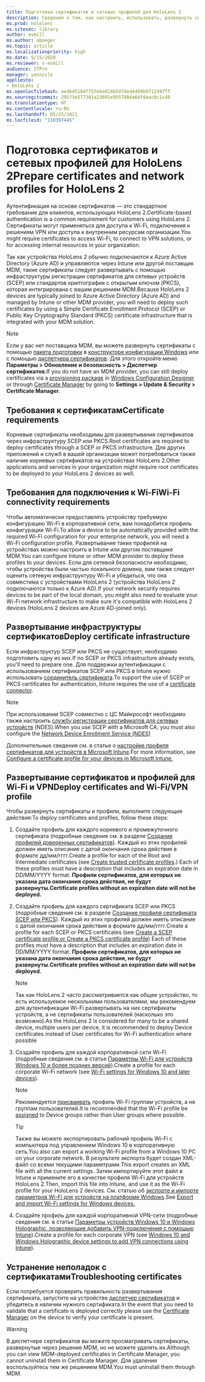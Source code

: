 ```yaml
---
title: Подготовка сертификатов и сетевых профилей для HoloLens 2
description: Сведения о том, как настроить, использовать, развернуть сертификаты для сети и устранять неполадки с ними на устройствах смешанной реальности HoloLens 2.
ms.prod: hololens
ms.sitesec: library
author: evmill
ms.author: aboeger
ms.topic: article
ms.localizationpriority: high
ms.date: 9/15/2020
ms.reviewer: v-evmill
audience: ITPro
manager: yannisle
appliesto:
- HoloLens 2
ms.openlocfilehash: eedb451847757eba02465d7ded4494b9712497ff
ms.sourcegitcommit: 29573e577381a23891e9557884a6dfdaac0c1c48
ms.translationtype: HT
ms.contentlocale: ru-RU
ms.lasthandoff: 05/25/2021
ms.locfileid: "110397445"
---
```

# <a name="prepare-certificates-and-network-profiles-for-hololens-2"></a><span data-ttu-id="dbfc2-103">Подготовка сертификатов и сетевых профилей для HoloLens 2</span><span class="sxs-lookup"><span data-stu-id="dbfc2-103">Prepare certificates and network profiles for HoloLens 2</span></span>

<span data-ttu-id="dbfc2-104">Аутентификация на основе сертификатов — это стандартное требование для клиентов, использующих HoloLens 2.</span><span class="sxs-lookup"><span data-stu-id="dbfc2-104">Certificate-based authentication is a common requirement for customers using HoloLens 2.</span></span> <span data-ttu-id="dbfc2-105">Сертификаты могут применяться для доступа к Wi-Fi, подключения к решениям VPN или доступа к внутренним ресурсам организации.</span><span class="sxs-lookup"><span data-stu-id="dbfc2-105">You might require certificates to access Wi-Fi, to connect to VPN solutions, or for accessing internal resources in your organization.</span></span>

<span data-ttu-id="dbfc2-106">Так как устройства HoloLens 2 обычно подключаются к Azure Active Directory (Azure AD) и управляются через Intune или другой поставщик MDM, такие сертификаты следует развертывать с помощью инфраструктуры регистрации сертификатов для сетевых устройств (SCEP) или стандартов криптографии с открытым ключом (PKCS), которая интегрирована с вашим решением MDM.</span><span class="sxs-lookup"><span data-stu-id="dbfc2-106">Because HoloLens 2 devices are typically joined to Azure Active Directory (Azure AD) and managed by Intune or other MDM provider, you will need to deploy such certificates by using a Simple Certificate Enrollment Protocol (SCEP) or Public Key Cryptography Standard (PKCS) certificate infrastructure that is integrated with your MDM solution.</span></span> 

>[!NOTE]
> <span data-ttu-id="dbfc2-107">Если у вас нет поставщика MDM, вы можете развернуть сертификаты с помощью [пакета подготовки](https://docs.microsoft.com/hololens/hololens-provisioning#steps-for-creating-provisioning-packages) в [конструкторе конфигурации Windows](https://www.microsoft.com/p/windows-configuration-designer/9nblggh4tx22?rtc=1&activetab=pivot:regionofsystemrequirementstab) или с помощью [диспетчера сертификатов](https://docs.microsoft.com/hololens/certificate-manager). Для этого откройте меню **Параметры > Обновление и безопасность > Диспетчер сертификатов**.</span><span class="sxs-lookup"><span data-stu-id="dbfc2-107">If you do not have an MDM provider, you can still deploy certificates via a [provisioning package](https://docs.microsoft.com/hololens/hololens-provisioning#steps-for-creating-provisioning-packages) in [Windows Configuration Designer](https://www.microsoft.com/p/windows-configuration-designer/9nblggh4tx22?rtc=1&activetab=pivot:regionofsystemrequirementstab) or through [Certificate Manager](https://docs.microsoft.com/hololens/certificate-manager) by going to **Settings > Update & Security > Certificate Manager**.</span></span>

## <a name="certificate-requirements"></a><span data-ttu-id="dbfc2-108">Требования к сертификатам</span><span class="sxs-lookup"><span data-stu-id="dbfc2-108">Certificate requirements</span></span>
<span data-ttu-id="dbfc2-109">Корневые сертификаты необходимы для развертывания сертификатов через инфраструктуру SCEP или PKCS.</span><span class="sxs-lookup"><span data-stu-id="dbfc2-109">Root certificates are required to deploy certificates through a SCEP or PKCS infrastructure.</span></span> <span data-ttu-id="dbfc2-110">Для других приложений и служб в вашей организации может потребоваться также наличие корневых сертификатов на устройствах HoloLens 2.</span><span class="sxs-lookup"><span data-stu-id="dbfc2-110">Other applications and services in your organization might require root certificates to be deployed to your HoloLens 2 devices as well.</span></span> 

## <a name="wi-fi-connectivity-requirements"></a><span data-ttu-id="dbfc2-111">Требования для подключения к Wi-Fi</span><span class="sxs-lookup"><span data-stu-id="dbfc2-111">Wi-Fi connectivity requirements</span></span>
<span data-ttu-id="dbfc2-112">Чтобы автоматически предоставлять устройству требуемую конфигурацию Wi-Fi в корпоративной сети, вам понадобится профиль конфигурации Wi-Fi.</span><span class="sxs-lookup"><span data-stu-id="dbfc2-112">To allow a device to be automatically provided with the required Wi-Fi configuration for your enterprise network, you will need a Wi-Fi configuration profile.</span></span> <span data-ttu-id="dbfc2-113">Развертывание таких профилей на устройствах можно настроить в Intune или другом поставщике MDM.</span><span class="sxs-lookup"><span data-stu-id="dbfc2-113">You can configure Intune or other MDM provider to deploy these profiles to your devices.</span></span> <span data-ttu-id="dbfc2-114">Если для сетевой безопасности необходимо, чтобы устройства были частью локального домена, вам также следует оценить сетевую инфраструктуру Wi-Fi и убедиться, что она совместима с устройствами HoloLens 2 (устройства HoloLens 2 подключаются только к Azure AD).</span><span class="sxs-lookup"><span data-stu-id="dbfc2-114">If your network security requires devices to be part of the local domain, you might also need to evaluate your Wi-Fi network infrastructure to make sure it's compatible with HoloLens 2 devices (HoloLens 2 devices are Azure AD-joined only).</span></span>

## <a name="deploy-certificate-infrastructure"></a><span data-ttu-id="dbfc2-115">Развертывание инфраструктуры сертификатов</span><span class="sxs-lookup"><span data-stu-id="dbfc2-115">Deploy certificate infrastructure</span></span>
<span data-ttu-id="dbfc2-116">Если инфраструктур SCEP или PKCS не существует, необходимо подготовить одну из них.</span><span class="sxs-lookup"><span data-stu-id="dbfc2-116">If no SCEP or PKCS infrastructure already exists, you'll need to prepare one.</span></span> <span data-ttu-id="dbfc2-117">Для поддержки аутентификации с использованием сертификатов SCEP или PKCS в Intune нужно использовать [соединитель сертификата](https://docs.microsoft.com/mem/intune/protect/certificate-connectors).</span><span class="sxs-lookup"><span data-stu-id="dbfc2-117">To support the use of SCEP or PKCS certificates for authentication, Intune requires the use of a [certificate connector](https://docs.microsoft.com/mem/intune/protect/certificate-connectors).</span></span>

> [!NOTE]
> <span data-ttu-id="dbfc2-118">При использовании SCEP совместно с ЦС Майкрософт необходимо также настроить [службу регистрации сертификатов для сетевых устройств](https://docs.microsoft.com/mem/intune/protect/certificates-scep-configure#set-up-ndes) (NDES).</span><span class="sxs-lookup"><span data-stu-id="dbfc2-118">When you use SCEP with a Microsoft CA, you must also configure the [Network Device Enrollment Service (NDES)](https://docs.microsoft.com/mem/intune/protect/certificates-scep-configure#set-up-ndes)</span></span>

<span data-ttu-id="dbfc2-119">Дополнительные сведения см. в статье о [настройке профиля сертификатов для устройств в Microsoft Intune](https://docs.microsoft.com/intune/certificates-configure).</span><span class="sxs-lookup"><span data-stu-id="dbfc2-119">For more information, see [Configure a certificate profile for your devices in Microsoft Intune.](https://docs.microsoft.com/intune/certificates-configure)</span></span>

## <a name="deploy-certificates-and-wi-fivpn-profile"></a><span data-ttu-id="dbfc2-120">Развертывание сертификатов и профилей для Wi-Fi и VPN</span><span class="sxs-lookup"><span data-stu-id="dbfc2-120">Deploy certificates and Wi-Fi/VPN profile</span></span>
<span data-ttu-id="dbfc2-121">Чтобы развернуть сертификаты и профили, выполните следующие действия:</span><span class="sxs-lookup"><span data-stu-id="dbfc2-121">To deploy certificates and profiles, follow these steps:</span></span>
1.  <span data-ttu-id="dbfc2-122">Создайте профиль для каждого корневого и промежуточного сертификата (подробные сведения см. в разделе [Создание профилей доверенных сертификатов](https://docs.microsoft.com/intune/protect/certificates-configure#create-trusted-certificate-profiles)). Каждый из этих профилей должен иметь описание с датой окончания срока действия в формате дд/мм/гггг.</span><span class="sxs-lookup"><span data-stu-id="dbfc2-122">Create a profile for each of the Root and Intermediate certificates (see [Create trusted certificate profiles](https://docs.microsoft.com/intune/protect/certificates-configure#create-trusted-certificate-profiles).) Each of these profiles must have a description that includes an expiration date in DD/MM/YYYY format.</span></span> <span data-ttu-id="dbfc2-123">**Профили сертификатов, для которых не указана дата окончания срока действия, не будут развернуты.**</span><span class="sxs-lookup"><span data-stu-id="dbfc2-123">**Certificate profiles without an expiration date will not be deployed.**</span></span>
1.  <span data-ttu-id="dbfc2-124">Создайте профиль для каждого сертификата SCEP или PKCS (подробные сведения см. в разделе [Создание профиля сертификата SCEP или PKCS](https://docs.microsoft.com/intune/protect/certficates-pfx-configure#create-a-pkcs-certificate-profile)). Каждый из этих профилей должен иметь описание с датой окончания срока действия в формате дд/мм/гггг.</span><span class="sxs-lookup"><span data-stu-id="dbfc2-124">Create a profile for each SCEP or PKCS certificates (see [Create a SCEP certificate profile or Create a PKCS certificate profile](https://docs.microsoft.com/intune/protect/certficates-pfx-configure#create-a-pkcs-certificate-profile)) Each of these profiles must have a description that includes an expiration date in DD/MM/YYYY format.</span></span> <span data-ttu-id="dbfc2-125">**Профили сертификатов, для которых не указана дата окончания срока действия, не будут развернуты.**</span><span class="sxs-lookup"><span data-stu-id="dbfc2-125">**Certificate profiles without an expiration date will not be deployed.**</span></span>

    > [!NOTE]
    > <span data-ttu-id="dbfc2-126">Так как HoloLens 2 часто рассматривается как общее устройство, то есть используемое несколькими пользователями, мы рекомендуем для аутентификации Wi-Fi развертывать на них сертификаты устройств, а не сертификаты пользователей (насколько это возможно).</span><span class="sxs-lookup"><span data-stu-id="dbfc2-126">As the HoloLens 2 is considered for many to be a shared device, multiple users per device, it is recommended to deploy Device certificates instead of User certificates for Wi-Fi authentication where possible</span></span>

3.  <span data-ttu-id="dbfc2-127">Создайте профиль для каждой корпоративной сети Wi-Fi (подробные сведения см. в статье [Параметры Wi-Fi для устройств Windows 10 и более поздних версий](https://docs.microsoft.com/intune/wi-fi-settings-windows)).</span><span class="sxs-lookup"><span data-stu-id="dbfc2-127">Create a profile for each corporate Wi-Fi network (see [Wi-Fi settings for Windows 10 and later devices](https://docs.microsoft.com/intune/wi-fi-settings-windows)).</span></span> 
    > [!NOTE]
    > <span data-ttu-id="dbfc2-128">Рекомендуется [присваивать](https://docs.microsoft.com/mem/intune/configuration/device-profile-assign) профиль Wi-Fi группам устройств, а не группам пользователей.</span><span class="sxs-lookup"><span data-stu-id="dbfc2-128">It is recommended that the Wi-Fi profile be [assigned](https://docs.microsoft.com/mem/intune/configuration/device-profile-assign) to Device groups rather than User groups where possible.</span></span> 

    > [!TIP]
    > <span data-ttu-id="dbfc2-129">Также вы можете экспортировать рабочий профиль Wi-Fi с компьютера под управлением Windows 10 в корпоративную сеть.</span><span class="sxs-lookup"><span data-stu-id="dbfc2-129">You also can export a working Wi-Fi profile from a Windows 10 PC on your corporate network.</span></span> <span data-ttu-id="dbfc2-130">В результате экспорта будет создан XML-файл со всеми текущими параметрами.</span><span class="sxs-lookup"><span data-stu-id="dbfc2-130">This export creates an XML file with all the current settings.</span></span> <span data-ttu-id="dbfc2-131">Затем импортируйте этот файл в Intune и примените его в качестве профиля Wi-Fi для устройств HoloLens 2.</span><span class="sxs-lookup"><span data-stu-id="dbfc2-131">Then, import this file into Intune, and use it as the Wi-Fi profile for your HoloLens 2 devices.</span></span> <span data-ttu-id="dbfc2-132">См. статью об [экспорте и импорте параметров Wi-Fi для устройств на платформе Windows](https://docs.microsoft.com/mem/intune/configuration/wi-fi-settings-import-windows-8-1).</span><span class="sxs-lookup"><span data-stu-id="dbfc2-132">See [Export and import Wi-Fi settings for Windows devices.](https://docs.microsoft.com/mem/intune/configuration/wi-fi-settings-import-windows-8-1)</span></span>

4.  <span data-ttu-id="dbfc2-133">Создайте профиль для каждой корпоративной VPN-сети (подробные сведения см. в статье [Параметры устройств Windows 10 и Windows Holographic, позволяющие добавить VPN-подключения с помощью Intune](https://docs.microsoft.com/intune/vpn-settings-windows-10)).</span><span class="sxs-lookup"><span data-stu-id="dbfc2-133">Create a profile for each corporate VPN (see [Windows 10 and Windows Holographic device settings to add VPN connections using Intune](https://docs.microsoft.com/intune/vpn-settings-windows-10)).</span></span>

## <a name="troubleshooting-certificates"></a><span data-ttu-id="dbfc2-134">Устранение неполадок с сертификатами</span><span class="sxs-lookup"><span data-stu-id="dbfc2-134">Troubleshooting certificates</span></span>

<span data-ttu-id="dbfc2-135">Если потребуется проверить правильность развертывания сертификата, запустите на устройстве [диспетчер сертификатов](certificate-manager.md) и убедитесь в наличии нужного сертификата.</span><span class="sxs-lookup"><span data-stu-id="dbfc2-135">In the event that you need to validate that a certificate is deployed correctly please use the [Certificate Manager](certificate-manager.md) on the device to verify your certificate is present.</span></span>  

>[!WARNING]
> <span data-ttu-id="dbfc2-136">В диспетчере сертификатов вы можете просматривать сертификаты, развернутые через решение MDM, но не можете удалять их.</span><span class="sxs-lookup"><span data-stu-id="dbfc2-136">Although you can view MDM-deployed certificates in Certificate Manager, you cannot uninstall them in Certificate Manager.</span></span> <span data-ttu-id="dbfc2-137">Для удаления воспользуйтесь тем же решением MDM.</span><span class="sxs-lookup"><span data-stu-id="dbfc2-137">You must uninstall them through MDM.</span></span>


